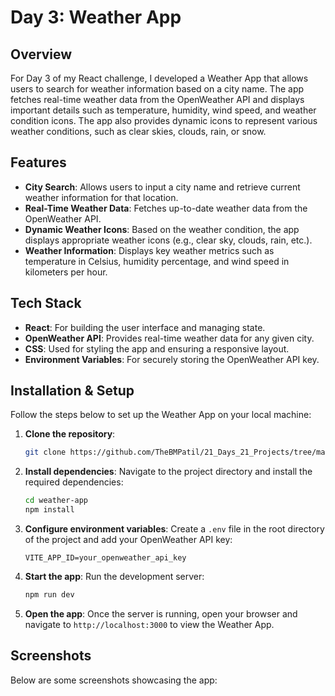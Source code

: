 
# Day 3: Weather App

## Overview
For Day 3 of my React challenge, I developed a Weather App that allows users to search for weather information based on a city name. The app fetches real-time weather data from the OpenWeather API and displays important details such as temperature, humidity, wind speed, and weather condition icons. The app also provides dynamic icons to represent various weather conditions, such as clear skies, clouds, rain, or snow.

## Features
- **City Search**: Allows users to input a city name and retrieve current weather information for that location.
- **Real-Time Weather Data**: Fetches up-to-date weather data from the OpenWeather API.
- **Dynamic Weather Icons**: Based on the weather condition, the app displays appropriate weather icons (e.g., clear sky, clouds, rain, etc.).
- **Weather Information**: Displays key weather metrics such as temperature in Celsius, humidity percentage, and wind speed in kilometers per hour.

## Tech Stack
- **React**: For building the user interface and managing state.
- **OpenWeather API**: Provides real-time weather data for any given city.
- **CSS**: Used for styling the app and ensuring a responsive layout.
- **Environment Variables**: For securely storing the OpenWeather API key.

## Installation & Setup
Follow the steps below to set up the Weather App on your local machine:

1. **Clone the repository**:
   ```bash
   git clone https://github.com/TheBMPatil/21_Days_21_Projects/tree/main/Day03/weather_app
   ```

2. **Install dependencies**:
   Navigate to the project directory and install the required dependencies:
   ```bash
   cd weather-app
   npm install
   ```

3. **Configure environment variables**:
   Create a `.env` file in the root directory of the project and add your OpenWeather API key:
   ```env
   VITE_APP_ID=your_openweather_api_key
   ```

4. **Start the app**:
   Run the development server:
   ```bash
   npm run dev
   ```

5. **Open the app**:
   Once the server is running, open your browser and navigate to `http://localhost:3000` to view the Weather App.

## Screenshots
Below are some screenshots showcasing the app:

